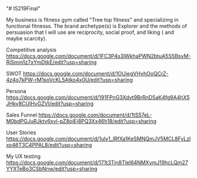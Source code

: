 "# IS219Final" 

My business is fitness gym called "Tree top fitness" and specializing in functional fitnesss.  The brand archetype(s) is Explorer and the methods of persuasion that I will use are reciprocity, social proof, and liking ( and maybe scarcity).

Competitive analysis
https://docs.google.com/document/d/1FC3P4s3lWkhaPWN2btuA5S5BsvM-RjSmm1z7xYmDtkE/edit?usp=sharing

SWOT
https://docs.google.com/document/d/1OUiegVHyhOoQCrZ-4z4o7kPW-rM1soVcKL5Atko4x0U/edit?usp=sharing

Persona
https://docs.google.com/document/d/191FPnG3Xdvt9BrRnD5aK4fg9A4hX5JHkv8CUlHvGZVI/edit?usp=sharing

Sales Funnel 
https://docs.google.com/document/d/1tS57eL-M0bdPGJuRJktv6xvl-pZ8ojEj8PQ3Xx46h18/edit?usp=sharing

User Stories
https://docs.google.com/document/d/1ulv1_lRfXa1KeSMNQmJV5MCL8FvLzlxo46T3C4PPAL8/edit?usp=sharing

My UX testing
https://docs.google.com/document/d/171t3Tjn8Tlel64NMXymJ19hcLQm27YYXTeBo3CSbNnw/edit?usp=sharing
